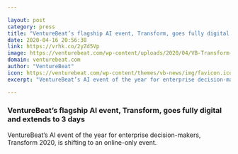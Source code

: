 ```yaml
---

layout: post
category: press
title: "VentureBeat’s flagship AI event, Transform, goes fully digital and extends to 3 days"
date: 2020-04-16 20:56:38
link: https://vrhk.co/2yZd5Vp
image: https://venturebeat.com/wp-content/uploads/2020/04/VB-Transform-2020.png?w=1200&strip=all
domain: venturebeat.com
author: "VentureBeat"
icon: https://venturebeat.com/wp-content/themes/vb-news/img/favicon.ico
excerpt: "VentureBeat’s AI event of the year for enterprise decision-makers, Transform 2020, is shifting to an online-only event."

---
```


### VentureBeat’s flagship AI event, Transform, goes fully digital and extends to 3 days

VentureBeat’s AI event of the year for enterprise decision-makers, Transform 2020, is shifting to an online-only event.